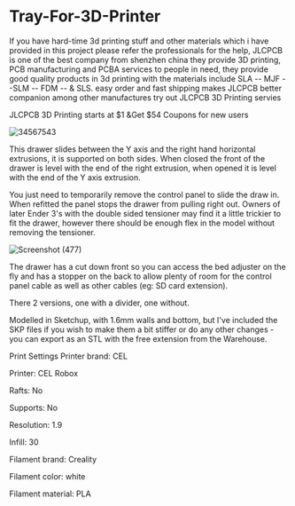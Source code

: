 # Tray-For-3D-Printer

If you have hard-time 3d printing stuff and other materials which i have provided in this project please refer the professionals for the help, JLCPCB is one of the best company from shenzhen china they provide 3D printing, PCB manufacturing and PCBA services to people in need, they provide good quality products in 3d printing with the materials include
SLA -- MJF --SLM -- FDM -- & SLS. easy order and fast shipping makes JLCPCB better companion among other manufactures try out JLCPCB 3D Printing servies

JLCPCB 3D Printing starts at $1 &Get $54 Coupons for new users

![34567543](https://user-images.githubusercontent.com/118260277/202234194-95f1cc2c-5b00-464d-ac10-2622bd2b5d33.jpg)


This drawer slides between the Y axis and the right hand horizontal extrusions, it is supported on both sides. When closed the front of the drawer is level with the end of the right extrusion, when opened it is level with the end of the Y axis extrusion.

You just need to temporarily remove the control panel to slide the draw in. When refitted the panel stops the drawer from pulling right out.
Owners of later Ender 3's with the double sided tensioner may find it a little trickier to fit the drawer, however there should be enough flex in the model without removing the tensioner.

![Screenshot (477)](https://user-images.githubusercontent.com/118260277/202233958-d958de52-3b14-4901-9a40-6b40c059ab4e.png)


The drawer has a cut down front so you can access the bed adjuster on the fly and has a stopper on the back to allow plenty of room for the control panel cable as well as other cables (eg: SD card extension).

There 2 versions, one with a divider, one without.

Modelled in Sketchup, with 1.6mm walls and bottom, but I've included the SKP files if you wish to make them a bit stiffer or do any other changes - you can export as an STL with the free extension from the Warehouse.

Print Settings
Printer brand:
CEL


Printer:
CEL Robox


Rafts:
No

Supports:
No

Resolution:
1.9

Infill:
30

Filament brand:
Creality


Filament color:
white


Filament material:
PLA
